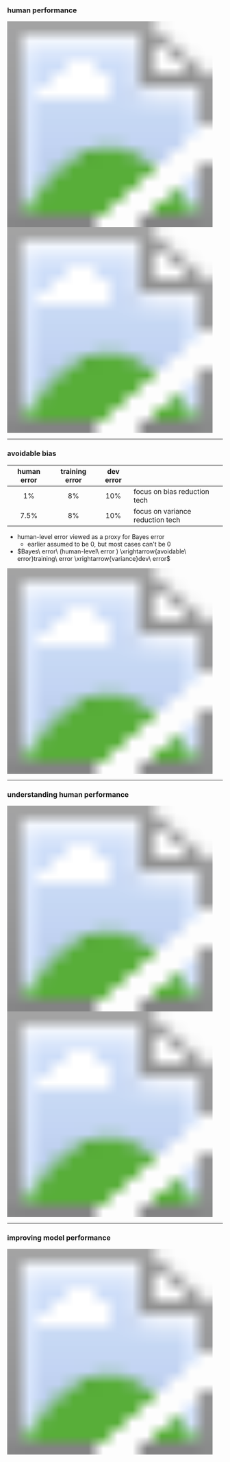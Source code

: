###  human performance 

<img src='https://raw.githubusercontent.com/yujuezhao/deeplearning-course/master/3%E3%80%81Structuring%20Machine%20Learning%20Projects/01_ml-strategy-1/03_comparing-to-human-level-performance/images/1.PNG' style='zoom:30'>

<img src='https://raw.githubusercontent.com/yujuezhao/deeplearning-course/master/3%E3%80%81Structuring%20Machine%20Learning%20Projects/01_ml-strategy-1/03_comparing-to-human-level-performance/images/2.PNG' style='zoom:30'>

***

### avoidable bias

| human error | training error | dev error |                                  |
| :---------: | :------------: | :-------: | -------------------------------- |
|     1%      |       8%       |    10%    | focus on bias reduction tech     |
|    7.5%     |       8%       |    10%    | focus on variance reduction tech |

- human-level error viewed as a proxy for Bayes error
  - earlier assumed to be 0, but most cases can't be 0
- $Bayes\ error\ (human-level\ error ) \xrightarrow{avoidable\ error}training\ error \xrightarrow{variance}dev\ error$

<img src="https://raw.githubusercontent.com/yujuezhao/deeplearning-course/master/3%E3%80%81Structuring%20Machine%20Learning%20Projects/01_ml-strategy-1/03_comparing-to-human-level-performance/images/3.PNG" style='zoom:30'>

***

### understanding human performance 

<img src='https://raw.githubusercontent.com/yujuezhao/deeplearning-course/master/3%E3%80%81Structuring%20Machine%20Learning%20Projects/01_ml-strategy-1/03_comparing-to-human-level-performance/images/4.PNG' style='zoom:30'>

<img src='https://raw.githubusercontent.com/yujuezhao/deeplearning-course/master/3%E3%80%81Structuring%20Machine%20Learning%20Projects/01_ml-strategy-1/03_comparing-to-human-level-performance/images/5.PNG' style="zoom:30">

***

### improving model performance

<img src='https://raw.githubusercontent.com/yujuezhao/deeplearning-course/master/3%E3%80%81Structuring%20Machine%20Learning%20Projects/01_ml-strategy-1/03_comparing-to-human-level-performance/images/6.PNG' style='zoom:30'>

